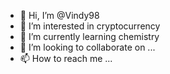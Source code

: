 - 👋 Hi, I’m @Vindy98
- 👀 I’m interested in cryptocurrency
- 🌱 I’m currently learning chemistry
- 💞️ I’m looking to collaborate on ...
- 📫 How to reach me ...

<!---
Vindy98/Vindy98 is a ✨ special ✨ repository because its `README.md` (this file) appears on your GitHub profile.
You can click the Preview link to take a look at your changes.
--->
